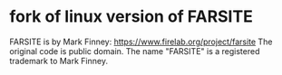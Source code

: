 # fork of linux version of FARSITE #

FARSITE is by Mark Finney: https://www.firelab.org/project/farsite The original
code is public domain. The name "FARSITE" is a registered trademark to Mark Finney.
